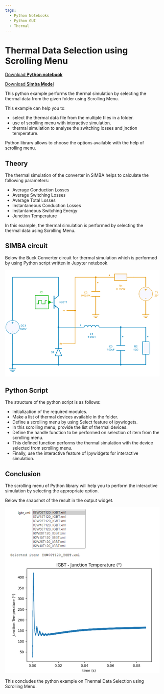 ```yaml
---
tags:
  - Python Notebooks
  - Python GUI
  - Thermal
---
```


# Thermal Data Selection using Scrolling Menu

[Download **Python notebook**](scrolling_menu_thermal.ipynb)

[Download **Simba Model**](scrolling_menu_thermal_buck.jsimba)

This python example performs the thermal simulation by selecting the thermal data from the given folder using Scrolling Menu.

This example can help you to:

* select the thermal data file from the multiple files in a folder.
* use of scrolling menu with interactive simulation.
* thermal simulation to analyse the switching losses and jnction temperature.

Python library allows to choose the options available with the help of scrolling menu.


## Theory

The thermal simulation of the converter in SIMBA helps to calculate the following parameters:

* Average Conduction Losses
* Average Switching Losses
* Average Total Losses
* Instantaneous Conduction Losses
* Instantaneous Switching Energy
* Junction Temperature

In this example, the thermal simulation is performed by selecting the thermal data using Scrolling Menu.

## SIMBA circuit

Below the Buck Converter circuit for thermal simulation which is performed by using Python script written in Jupyter notebook.

![BuckThermal](fig/BuckThermal.png)


## Python Script

The structure of the python script is as follows:

* Initialization of the required modules.
* Make a list of thermal devices available in the folder.
* Define a scrolling menu by using Select feature of ipywidgets.
* In this scrolling menu, provide the list of thermal devices.
* Define the handle function to be performed on selection of item from the scrolling menu.
* This defined function performs the thermal simulation with the device selected from scrolling menu.
* Finally, use the interactive feature of Ipywidgets for interactive simulation.

## Conclusion

The scrolling menu of Python library will help you to perform the interactive simulation by selecting the appropriate option.

Below the snapshot of the result in the output widget.

![result](fig/result.png)

This concludes the python example on Thermal Data Selection using Scrolling Menu.

